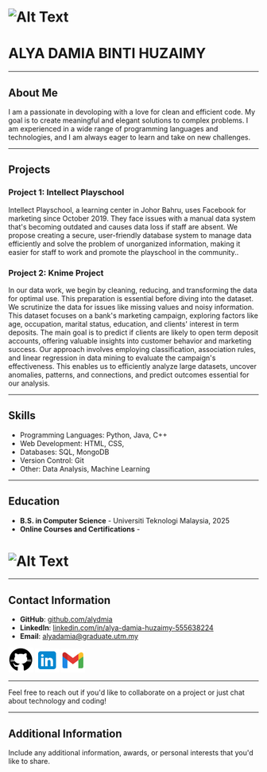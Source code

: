 # ![Alt Text](alya-2.png) 
# ALYA DAMIA BINTI HUZAIMY

---

## About Me

I am a passionate in devoloping with a love for clean and efficient code. My goal is to create meaningful and elegant solutions to complex problems. I am experienced in a wide range of programming languages and technologies, and I am always eager to learn and take on new challenges.

---

## Projects

### Project 1: Intellect Playschool

Intellect Playschool, a learning center in Johor Bahru, uses Facebook for marketing since October 2019. They face issues with a manual data system that's becoming outdated and causes data loss if staff are absent. We propose creating a secure, user-friendly database system to manage data efficiently and solve the problem of unorganized information, making it easier for staff to work and promote the playschool in the community..

### Project 2: Knime Project

In our data work, we begin by cleaning, reducing, and transforming the data for optimal use. This preparation is essential before diving into the dataset. We scrutinize the data for issues like missing values and noisy information. This dataset focuses on a bank's marketing campaign, exploring factors like age, occupation, marital status, education, and clients' interest in term deposits. The main goal is to predict if clients are likely to open term deposit accounts, offering valuable insights into customer behavior and marketing success. Our approach involves employing classification, association rules, and linear regression in data mining to evaluate the campaign's effectiveness. This enables us to efficiently analyze large datasets, uncover anomalies, patterns, and connections, and predict outcomes essential for our analysis.


---

## Skills

- Programming Languages: Python, Java, C++
- Web Development: HTML, CSS,
- Databases: SQL, MongoDB
- Version Control: Git
- Other: Data Analysis, Machine Learning

---

## Education

- **B.S. in Computer Science** - Universiti Teknologi Malaysia, 2025
- **Online Courses and Certifications** -
# ![Alt Text](aws1.png) 


---

## Contact Information

- **GitHub**: [github.com/alydmia](https://github.com/alydmia)
- **LinkedIn**: [linkedin.com/in/alya-damia-huzaimy-555638224](https://www.linkedin.com/in/alya-damia-huzaimy-555638224)
- **Email**: [alyadamia@graduate.utm.my](mailto:alyadamia@graduate.utm.my)

[![GitHub Logo](icons8-github-50.png)](https://github.com/alydmia)
[![LinkedIn Logo](icons8-linkedin-48.png)](https://www.linkedin.com/in/alya-damia-huzaimy-555638224)
[![Email Logo](icons8-gmail-48.png)](mailto:alyadamia@graduate.utm.my)


---

Feel free to reach out if you'd like to collaborate on a project or just chat about technology and coding!

---

## Additional Information

Include any additional information, awards, or personal interests that you'd like to share.

